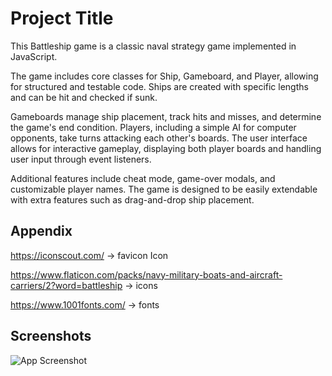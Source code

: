 
# Project Title

This Battleship game is a classic naval strategy game implemented in JavaScript.  

The game includes core classes for Ship, Gameboard, and Player, allowing for structured and testable code. Ships are created with specific lengths and can be hit and checked if sunk.  

Gameboards manage ship placement, track hits and misses, and determine the game's end condition. Players, including a simple AI for computer opponents, take turns attacking each other's boards. The user interface allows for interactive gameplay, displaying both player boards and handling user input through event listeners.

Additional features include cheat mode, game-over modals, and customizable player names. The game is designed to be easily extendable with extra features such as drag-and-drop ship placement.










## Appendix


https://iconscout.com/ -> favicon Icon

https://www.flaticon.com/packs/navy-military-boats-and-aircraft-carriers/2?word=battleship -> icons

https://www.1001fonts.com/ -> fonts
## Screenshots

![App Screenshot](https://snipboard.io/OYZr0a.jpg)

